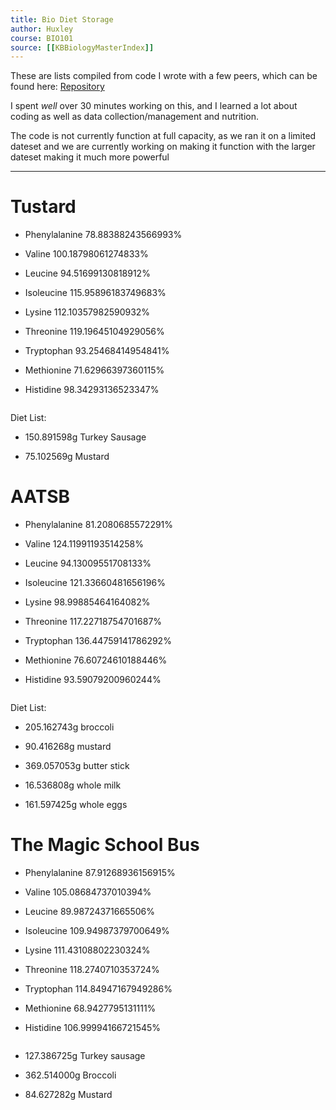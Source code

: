 ```yaml
---
title: Bio Diet Storage 
author: Huxley 
course: BIO101
source: [[KBBiologyMasterIndex]]
---
```




These are lists compiled from code I wrote with a few peers, which can be found here: [Repository](https://github.com/SkoolNotes/diet-finder8000superplus)

I spent *well* over 30 minutes working on this, and I learned a lot about coding as well as data collection/management and nutrition.

The code is not currently function at full capacity, as we ran it on a limited dateset and we are currently working on making it function with the larger dateset making it much more powerful

---

# Tustard 
- Phenylalanine 78.88388243566993%

- Valine 100.18798061274833%

- Leucine 94.51699130818912%

- Isoleucine 115.95896183749683%

- Lysine 112.10357982590932%

- Threonine 119.19645104929056%

- Tryptophan 93.25468414954841%

- Methionine 71.62966397360115%

- Histidine 98.34293136523347%
```
```
 Diet List:
 - 150.891598g Turkey Sausage
 
 - 75.102569g Mustard

# AATSB
- Phenylalanine 81.2080685572291%

- Valine 124.11991193514258%

- Leucine 94.13009551708133%

- Isoleucine 121.33660481656196%

- Lysine 98.99885464164082%

- Threonine 117.22718754701687%

- Tryptophan 136.44759141786292%

- Methionine 76.60724610188446%

- Histidine 93.59079200960244%
```
```
 Diet List:
 
 - 205.162743g broccoli
 
 - 90.416268g mustard
 
 - 369.057053g butter stick
 
 - 16.536808g whole milk
 
 - 161.597425g whole eggs
 


# The Magic School Bus
- Phenylalanine 87.91268936156915%

- Valine 105.08684737010394%

- Leucine 89.98724371665506%

- Isoleucine 109.94987379700649%

- Lysine 111.43108802230324%

- Threonine 118.2740710353724%

- Tryptophan 114.84947167949286%

- Methionine 68.9427795131111%

- Histidine 106.99994166721545%
```
```
 - 127.386725g Turkey sausage

 - 362.514000g Broccoli

 - 84.627282g Mustard